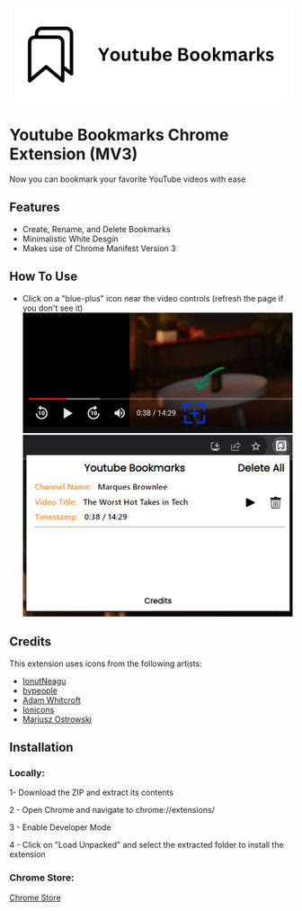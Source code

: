 
![Banner](./DisplayIcons/banner.png)

# Youtube Bookmarks Chrome Extension (MV3)

Now you can bookmark your favorite YouTube videos with ease


## Features


- Create, Rename, and Delete Bookmarks
- Minimalistic  White Desgin
- Makes use of Chrome Manifest Version 3 



## How To Use
- Click on a "blue-plus" icon near the video controls (refresh the page if you don't see it)
![visual-1](./DisplayIcons/visual-1.png)
![visual-2](./DisplayIcons/visual-2.png)
## Credits

This extension uses icons from the following artists:

- [IonutNeagu](https://www.svgrepo.com/svg/490436/trash-can)
- [bypeople](https://www.svgrepo.com/svg/512680/plus-1469)
- [Adam Whitcroft](https://www.svgrepo.com/svg/514197/play)
- [Ionicons](https://www.svgrepo.com/svg/326519/bookmarks-outline)
- [Mariusz Ostrowski](https://www.svgrepo.com/svg/446233/left-arrow-1)

## Installation

### Locally:

1- Download the ZIP and extract its contents

2 - Open Chrome and navigate to chrome://extensions/

3 - Enable Developer Mode

4 - Click on "Load Unpacked" and select the extracted folder to install the extension

### Chrome Store:

[Chrome Store](https://chrome.google.com/webstore/detail/yt-watchlater/lfghijhlmjjkobnckgojdjhgkoeplfhm/related)
